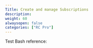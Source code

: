 ```yaml
---
Title: Create and manage Subscriptions
description: 
weight: 60
alwaysopen: false
categories: ["RC Pro"]
---
```



Test Bash reference:

